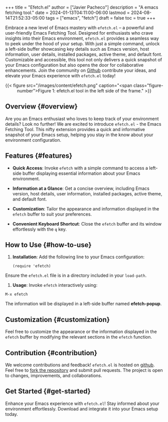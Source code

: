 +++
title = "Efetch.el"
author = ["Javier Pacheco"]
description = "A emacs fetching tool."
date = 2024-01-13T04:11:00-06:00
lastmod = 2024-08-14T21:52:33-05:00
tags = ["emacs", "fetch"]
draft = false
toc = true
+++

<div class="PREVIEW">

Embrace a new level of Emacs mastery with `efetch.el` – a powerful and user-friendly Emacs Fetching Tool. Designed for enthusiasts who crave insights into their Emacs environment, `efetch.el` provides a seamless way to peek under the hood of your setup. With just a simple command, unlock a left-side buffer showcasing key details such as Emacs version, host information, user details, installed packages, active theme, and default font. Customizable and accessible, this tool not only delivers a quick snapshot of your Emacs configuration but also opens the door for collaborative enhancements. Join the community on [Github](https://github.com/jpachecoxyz/efetch.el) contribute your ideas, and elevate your Emacs experience with `efetch.el` today!

</div>

<style>.org-center { margin-left: auto; margin-right: auto; text-align: center; }</style>

<div class="org-center">

{{< figure src="/images/content/efetch.png" caption="<span class=\"figure-number\">Figure 1: </span>efetch.el tool in the left side of the frame." >}}

</div>


## Overview {#overview}

Are you an Emacs enthusiast who loves to keep track of your environment details? Look no further! We are excited to introduce `efetch.el` - the Emacs Fetching Tool. This nifty extension provides a quick and informative snapshot of your Emacs setup, helping you stay in the know about your environment configuration.


## Features {#features}

-   ****Quick Access****: Invoke `efetch` with a simple command to access a left-side buffer displaying essential information about your Emacs environment.

-   ****Information at a Glance****: Get a concise overview, including Emacs version, host details, user information, installed packages, active theme, and default font.

-   ****Customization****: Tailor the appearance and information displayed in the `efetch` buffer to suit your preferences.

-   ****Convenient Keyboard Shortcut****: Close the `efetch` buffer and its window effortlessly with the `q` key.


## How to Use {#how-to-use}

1.  ****Installation****: Add the following line to your Emacs configuration:
    ```emacs-lisp
    (require 'efetch)
    ```

Ensure the `efetch.el` file is in a directory included in your `load-path`.

1.  ****Usage****: Invoke `efetch` interactively using:

<!--listend-->

```text
M-x efetch
```

The information will be displayed in a left-side buffer named **efetch-popup**.


## Customization {#customization}

Feel free to customize the appearance or the information displayed in the `efetch` buffer by modifying the relevant sections in the `efetch` function.


## Contribution {#contribution}

We welcome contributions and feedback! `efetch.el` is hosted on [github](https://github.com/engjpacheco/efetch.el). Feel free to [fork the repository](https://github.com/engjpacheco/efetch.el/fork) and submit pull requests.
The project is open to changes, improvements, and collaborations.


## Get Started {#get-started}

Enhance your Emacs experience with `efetch.el`! Stay informed about your environment effortlessly. Download and integrate it into your Emacs setup today.
